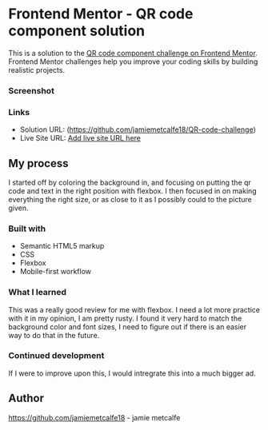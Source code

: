 # Frontend Mentor - QR code component solution

This is a solution to the [QR code component challenge on Frontend Mentor](https://www.frontendmentor.io/challenges/qr-code-component-iux_sIO_H). Frontend Mentor challenges help you improve your coding skills by building realistic projects. 

### Screenshot


### Links

- Solution URL: (https://github.com/jamiemetcalfe18/QR-code-challenge)
- Live Site URL: [Add live site URL here](https://your-live-site-url.com)

## My process
I started off by coloring the background in, and focusing on putting the qr code and text in the right position with flexbox. I then focused in on making everything the right size, or as close to it as I possibly could to the picture given. 

### Built with

- Semantic HTML5 markup
- CSS
- Flexbox
- Mobile-first workflow

### What I learned
This was a really good review for me with flexbox. I need a lot more practice with it in my opinion, I am pretty rusty. I found it very hard to match the background color and font sizes, I need to figure out if there is an easier way to do that in the future. 

### Continued development
If I were to improve upon this, I would intregrate this into a much bigger ad. 

## Author
https://github.com/jamiemetcalfe18 - jamie metcalfe